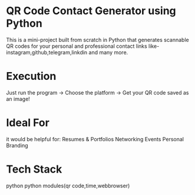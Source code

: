 # QR Code Contact Generator using Python
This is a mini-project built from scratch in Python that generates scannable QR codes for your personal and professional contact links 
like-instagram,github,telegram,linkdin and many more.
# Execution
Just run the program → Choose the platform → Get your QR code saved as an image!
# Ideal For
it would be helpful for:
Resumes & Portfolios
Networking Events
Personal Branding
# Tech Stack
python
python modules(qr code,time,webbrowser)

